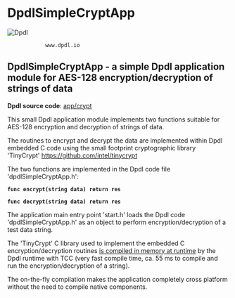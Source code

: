 
# DpdlSimpleCryptApp

![Dpdl](https://www.dpdl.io/images/dpdl-io.png)

				www.dpdl.io



## DpdlSimpleCryptApp - a simple Dpdl application module for AES-128 encryption/decryption of strings of data

**Dpdl source code**:
[app/crypt](https://github.com/Dpdl-io/Dpdl-sample-Apps/tree/main/app/crypt)

This small Dpdl application module implements two functions suitable for AES-128 encryption and decryption of strings of data.

The routines to encrypt and decrypt the data are implemented within Dpdl embedded C code using the small footprint cryptographic library 'TinyCrypt' https://github.com/intel/tinycrypt

The two functions are implemented in the Dpdl code file 'dpdlSimpleCryptApp.h':

**`func encrypt(string data) return res`**

**`func decrypt(string data) return res`**

The application main entry point 'start.h' loads the Dpdl code 'dpdlSimpleCryptApp.h' as an object to perform encryption/decryption of a test data string.

The 'TinyCrypt' C library used to implement the embedded C encryption/decryption routines <ins>is compiled in memory at runtime</ins> by the Dpdl runtime with TCC (very fast compile time, ca. 55 ms to compile and run the encryption/decryption of a string).

The on-the-fly compilation makes the application completely cross platform without the need to compile native components.






